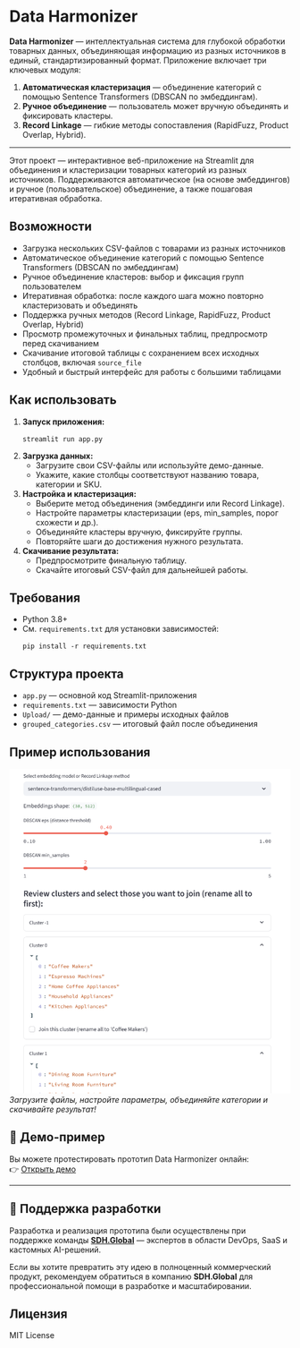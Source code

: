 
# Data Harmonizer

**Data Harmonizer** — интеллектуальная система для глубокой обработки товарных данных, объединяющая информацию из разных источников в единый, стандартизированный формат.
Приложение включает три ключевых модуля:

1. **Автоматическая кластеризация** — объединение категорий с помощью Sentence Transformers (DBSCAN по эмбеддингам).
2. **Ручное объединение** — пользователь может вручную объединять и фиксировать кластеры.
3. **Record Linkage** — гибкие методы сопоставления (RapidFuzz, Product Overlap, Hybrid).

---

Этот проект — интерактивное веб-приложение на Streamlit для объединения и кластеризации товарных категорий из разных источников. Поддерживаются автоматическое (на основе эмбеддингов) и ручное (пользовательское) объединение, а также пошаговая итеративная обработка.

## Возможности

- Загрузка нескольких CSV-файлов с товарами из разных источников
- Автоматическое объединение категорий с помощью Sentence Transformers (DBSCAN по эмбеддингам)
- Ручное объединение кластеров: выбор и фиксация групп пользователем
- Итеративная обработка: после каждого шага можно повторно кластеризовать и объединять
- Поддержка ручных методов (Record Linkage, RapidFuzz, Product Overlap, Hybrid)
- Просмотр промежуточных и финальных таблиц, предпросмотр перед скачиванием
- Скачивание итоговой таблицы с сохранением всех исходных столбцов, включая `source_file`
- Удобный и быстрый интерфейс для работы с большими таблицами

## Как использовать

1. **Запуск приложения:**
   ```
   streamlit run app.py
   ```
2. **Загрузка данных:** 
   - Загрузите свои CSV-файлы или используйте демо-данные.
   - Укажите, какие столбцы соответствуют названию товара, категории и SKU.
3. **Настройка и кластеризация:**
   - Выберите метод объединения (эмбеддинги или Record Linkage).
   - Настройте параметры кластеризации (eps, min_samples, порог схожести и др.).
   - Объединяйте кластеры вручную, фиксируйте группы.
   - Повторяйте шаги до достижения нужного результата. 
4. **Скачивание результата:**
   - Предпросмотрите финальную таблицу.
   - Скачайте итоговый CSV-файл для дальнейшей работы.

## Требования

- Python 3.8+
- См. `requirements.txt` для установки зависимостей:
  ```
  pip install -r requirements.txt
  ```

## Структура проекта

- `app.py` — основной код Streamlit-приложения
- `requirements.txt` — зависимости Python
- `Upload/` — демо-данные и примеры исходных файлов
- `grouped_categories.csv` — итоговый файл после объединения

## Пример использования

![Скриншот интерфейса](screenshot.png)  
*Загрузите файлы, настройте параметры, объединяйте категории и скачивайте результат!*

## 🧪 Демо-пример

Вы можете протестировать прототип Data Harmonizer онлайн:  
👉 [Открыть демо](https://data-harmonizer-hr9duerg436ujhogcljjuq.streamlit.app/)

---

## 🤝 Поддержка разработки

Разработка и реализация прототипа были осуществлены при поддержке команды [**SDH.Global**](https://sdh.global) — экспертов в области DevOps, SaaS и кастомных AI-решений.

Если вы хотите превратить эту идею в полноценный коммерческий продукт, рекомендуем обратиться в компанию **SDH.Global** для профессиональной помощи в разработке и масштабировании.


## Лицензия

MIT License